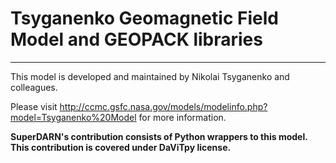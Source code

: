 Tsyganenko Geomagnetic Field Model and GEOPACK libraries
==========================================================
----------------------------------------------------------

This model is developed and maintained by Nikolai Tsyganenko and colleagues.

Please visit <http://ccmc.gsfc.nasa.gov/models/modelinfo.php?model=Tsyganenko%20Model> for more information.

**SuperDARN's contribution consists of Python wrappers to this model. This contribution is covered under DaViTpy license.**
